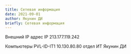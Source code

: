 ```yaml
---
title: Сетевая информация
date: 2021-09-01
author: Якунин ДИ
briefly: Сетевая информация
---
```

Внешний IP адрес
IP	213.177.119.242

Компьютеры
PVL-ID-IT1 10.130.80.80 отдел ИТ Якунин ДИ